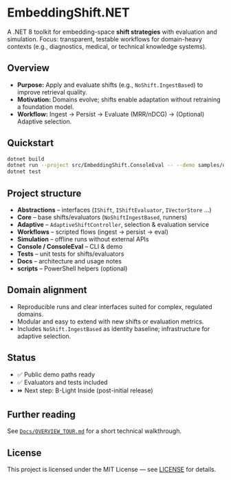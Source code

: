 ﻿# EmbeddingShift.NET

A .NET 8 toolkit for embedding-space **shift strategies** with evaluation and simulation.
Focus: transparent, testable workflows for domain-heavy contexts (e.g., diagnostics, medical, or technical knowledge systems).

## Overview
- **Purpose:** Apply and evaluate shifts (e.g., `NoShift.IngestBased`) to improve retrieval quality.
- **Motivation:** Domains evolve; shifts enable adaptation without retraining a foundation model.
- **Workflow:** Ingest → Persist → Evaluate (MRR/nDCG) → (Optional) Adaptive selection.

## Quickstart
~~~bash
dotnet build
dotnet run --project src/EmbeddingShift.ConsoleEval -- --demo samples/demo/demo.txt --shift NoShift.IngestBased
dotnet test
~~~

## Project structure
- **Abstractions** – interfaces (`IShift`, `IShiftEvaluator`, `IVectorStore` …)
- **Core** – base shifts/evaluators (`NoShiftIngestBased`, runners)
- **Adaptive** – `AdaptiveShiftController`, selection & evaluation service
- **Workflows** – scripted flows (ingest → persist → eval)
- **Simulation** – offline runs without external APIs
- **Console / ConsoleEval** – CLI & demo
- **Tests** – unit tests for shifts/evaluators
- **Docs** – architecture and usage notes
- **scripts** – PowerShell helpers (optional)

## Domain alignment
- Reproducible runs and clear interfaces suited for complex, regulated domains.
- Modular and easy to extend with new shifts or evaluation metrics.
- Includes `NoShift.IngestBased` as identity baseline; infrastructure for adaptive selection.

## Status
- ✅ Public demo paths ready
- ✅ Evaluators and tests included
- ⏩ Next step: B-Light Inside (post-initial release)

## Further reading
See [`Docs/OVERVIEW_TOUR.md`](Docs/OVERVIEW_TOUR.md) for a short technical walkthrough.

## License
This project is licensed under the MIT License — see [LICENSE](LICENSE) for details.
